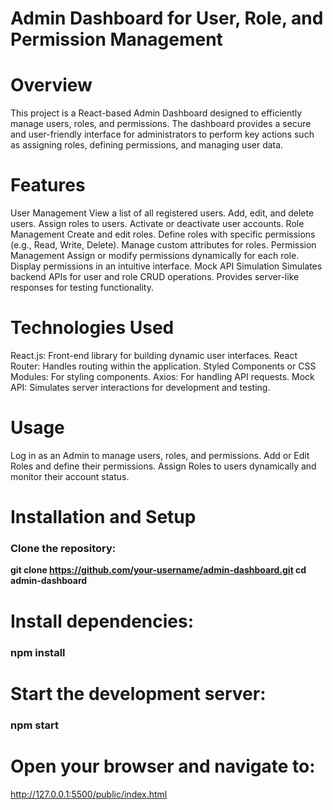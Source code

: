 # Admin Dashboard for User, Role, and Permission Management


# Overview

This project is a React-based Admin Dashboard designed to efficiently manage users, roles, and permissions. The dashboard provides a secure and user-friendly interface for administrators to perform key actions such as assigning roles, defining permissions, and managing user data.



# Features

User Management
View a list of all registered users.
Add, edit, and delete users.
Assign roles to users.
Activate or deactivate user accounts.
Role Management
Create and edit roles.
Define roles with specific permissions (e.g., Read, Write, Delete).
Manage custom attributes for roles.
Permission Management
Assign or modify permissions dynamically for each role.
Display permissions in an intuitive interface.
Mock API Simulation
Simulates backend APIs for user and role CRUD operations.
Provides server-like responses for testing functionality.


# Technologies Used

React.js: Front-end library for building dynamic user interfaces.
React Router: Handles routing within the application.
Styled Components or CSS Modules: For styling components.
Axios: For handling API requests.
Mock API: Simulates server interactions for development and testing.

# Usage

Log in as an Admin to manage users, roles, and permissions.
Add or Edit Roles and define their permissions.
Assign Roles to users dynamically and monitor their account status.


# Installation and Setup

### Clone the repository:

**git clone https://github.com/your-username/admin-dashboard.git
cd admin-dashboard**

# Install dependencies:

### npm install

# Start the development server:

### npm start

# Open your browser and navigate to:

http://127.0.0.1:5500/public/index.html


